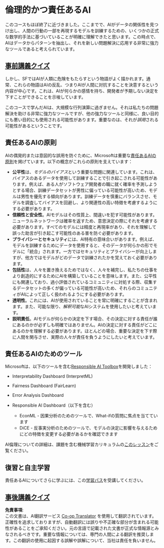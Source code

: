 <!--
CO_OP_TRANSLATOR_METADATA:
{
  "original_hash": "437c988596e751072e41a5aad3fcc5d9",
  "translation_date": "2025-08-24T21:03:01+00:00",
  "source_file": "lessons/7-Ethics/README.md",
  "language_code": "ja"
}
-->
# 倫理的かつ責任あるAI

このコースもほぼ終了に近づきました。ここまでで、AIがデータの関係性を見つけ出し、人間の行動の一部を再現するモデルを訓練するための、いくつかの正式な数学的手法に基づいていることが明確に理解できたと思います。この時点で、AIはデータからパターンを抽出し、それを新しい問題解決に応用する非常に強力なツールであると考えられています。

## [事前講義クイズ](https://white-water-09ec41f0f.azurestaticapps.net/quiz/5/)

しかし、SFではAIが人類に危険をもたらすという物語がよく描かれます。通常、これらの物語はAIの反乱、つまりAIが人間に対抗することを決意するという内容が中心です。これは、AIが何らかの感情を持ち、開発者が予期しない決定を下すことができることを示唆しています。

このコースで学んだAIは、大規模な行列演算に過ぎません。それは私たちの問題解決を助ける非常に強力なツールですが、他の強力なツールと同様に、良い目的にも悪い目的にも使用される可能性があります。重要なのは、それが*誤用*される可能性があるということです。

## 責任あるAIの原則

AIの偶発的または意図的な誤用を防ぐために、Microsoftは重要な[責任あるAIの原則](https://www.microsoft.com/ai/responsible-ai?WT.mc_id=academic-77998-cacaste)を掲げています。以下の概念がこれらの原則を支えています：

* **公平性**は、*モデルのバイアス*という重要な問題に関連しています。これは、バイアスのあるデータを使用して訓練することで引き起こされる可能性があります。例えば、ある人がソフトウェア開発者の職に就く確率を予測しようとする場合、訓練データセットが男性に偏っている可能性が高いため、モデルは男性を優先する傾向があります。訓練データを慎重にバランスさせ、モデルを調査してバイアスを回避し、より関連性の高い特徴を考慮するようにする必要があります。
* **信頼性と安全性**。AIモデルはその性質上、間違いを犯す可能性があります。ニューラルネットワークは確率を返すため、意思決定の際にそれを考慮する必要があります。すべてのモデルには精度と再現率があり、それを理解して誤った助言が引き起こす可能性のある害を防ぐ必要があります。
* **プライバシーとセキュリティ**には、AI特有の意味合いがあります。例えば、モデルを訓練するためにデータを使用すると、そのデータが何らかの形でモデルに「統合」されます。一方ではセキュリティとプライバシーが向上しますが、他方ではモデルがどのデータで訓練されたかを覚えておく必要があります。
* **包括性**は、人々を置き換えるためではなく、人々を補完し、私たちの仕事をより創造的にするためにAIを構築していることを意味します。また、公平性にも関連しており、過小評価されているコミュニティに対処する際、収集するデータセットの多くが偏っている可能性が高いため、それらのコミュニティがAIによって正しく扱われるようにする必要があります。
* **透明性**。これには、AIが使用されていることを常に明確にすることが含まれます。また、可能な限り、*解釈可能*なAIシステムを使用したいと考えています。
* **説明責任**。AIモデルが何らかの決定を下す場合、その決定に対する責任が誰にあるのかが必ずしも明確ではありません。AIの決定に対する責任がどこにあるのかを理解する必要があります。ほとんどの場合、重要な決定を下す際に人間を関与させ、実際の人々が責任を負うようにしたいと考えています。

## 責任あるAIのためのツール

Microsoftは、以下のツールを含む[Responsible AI Toolbox](https://github.com/microsoft/responsible-ai-toolbox)を開発しました：

* Interpretability Dashboard (InterpretML)
* Fairness Dashboard (FairLearn)
* Error Analysis Dashboard
* Responsible AI Dashboard（以下を含む）

   - EconML - 因果分析のためのツールで、What-ifの質問に焦点を当てています
   - DiCE - 反事実分析のためのツールで、モデルの決定に影響を与えるためにどの特徴を変更する必要があるかを確認できます

AI倫理についての詳細は、課題を含む機械学習カリキュラムの[このレッスン](https://github.com/microsoft/ML-For-Beginners/tree/main/1-Introduction/3-fairness?WT.mc_id=academic-77998-cacaste)をご覧ください。

## 復習と自主学習

責任あるAIについてさらに学ぶには、この[学習パス](https://docs.microsoft.com/learn/modules/responsible-ai-principles/?WT.mc_id=academic-77998-cacaste)を受講してください。

## [事後講義クイズ](https://white-water-09ec41f0f.azurestaticapps.net/quiz/6/)

**免責事項**:  
この文書は、AI翻訳サービス [Co-op Translator](https://github.com/Azure/co-op-translator) を使用して翻訳されています。正確性を追求しておりますが、自動翻訳には誤りや不正確な部分が含まれる可能性があることをご承知ください。元の言語で記載された文書が正式な情報源とみなされるべきです。重要な情報については、専門の人間による翻訳を推奨します。この翻訳の使用に起因する誤解や誤解について、当社は責任を負いません。
